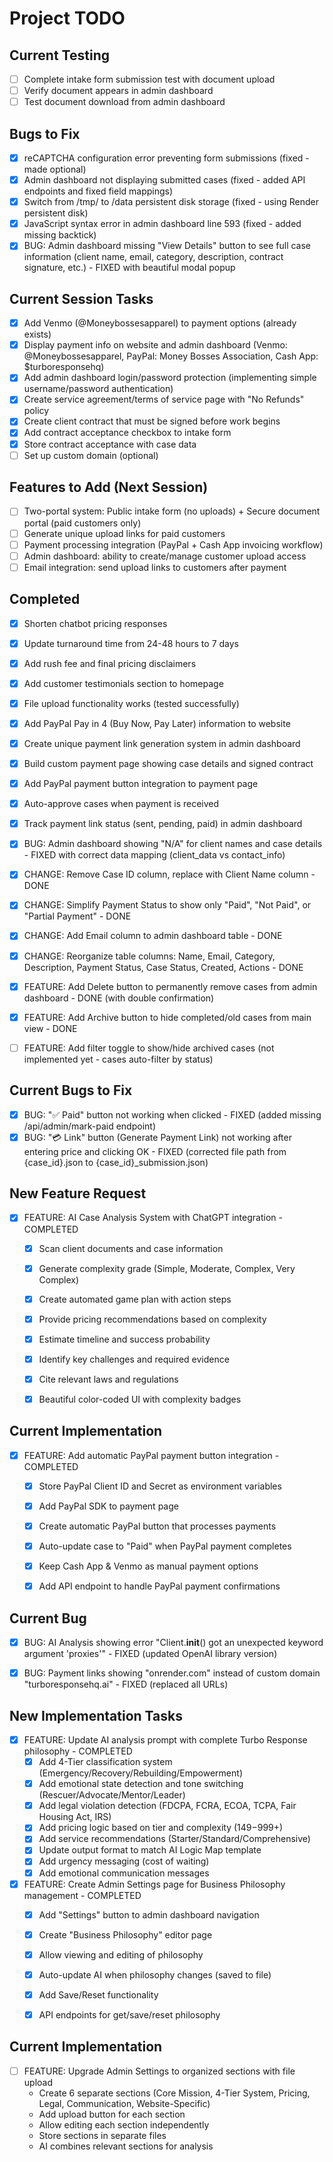 # Project TODO

## Current Testing
- [ ] Complete intake form submission test with document upload
- [ ] Verify document appears in admin dashboard
- [ ] Test document download from admin dashboard

## Bugs to Fix
- [x] reCAPTCHA configuration error preventing form submissions (fixed - made optional)
- [x] Admin dashboard not displaying submitted cases (fixed - added API endpoints and fixed field mappings)
- [x] Switch from /tmp/ to /data persistent disk storage (fixed - using Render persistent disk)
- [x] JavaScript syntax error in admin dashboard line 593 (fixed - added missing backtick)
- [x] BUG: Admin dashboard missing "View Details" button to see full case information (client name, email, category, description, contract signature, etc.) - FIXED with beautiful modal popup

## Current Session Tasks
- [x] Add Venmo (@Moneybossesapparel) to payment options (already exists)
- [x] Display payment info on website and admin dashboard (Venmo: @Moneybossesapparel, PayPal: Money Bosses Association, Cash App: $turboresponsehq)
- [x] Add admin dashboard login/password protection (implementing simple username/password authentication)
- [x] Create service agreement/terms of service page with "No Refunds" policy
- [x] Create client contract that must be signed before work begins
- [x] Add contract acceptance checkbox to intake form
- [x] Store contract acceptance with case data
- [ ] Set up custom domain (optional)

## Features to Add (Next Session)
- [ ] Two-portal system: Public intake form (no uploads) + Secure document portal (paid customers only)
- [ ] Generate unique upload links for paid customers
- [ ] Payment processing integration (PayPal + Cash App invoicing workflow)
- [ ] Admin dashboard: ability to create/manage customer upload access
- [ ] Email integration: send upload links to customers after payment

## Completed
- [x] Shorten chatbot pricing responses
- [x] Update turnaround time from 24-48 hours to 7 days
- [x] Add rush fee and final pricing disclaimers
- [x] Add customer testimonials section to homepage
- [x] File upload functionality works (tested successfully)


- [x] Add PayPal Pay in 4 (Buy Now, Pay Later) information to website


- [x] Create unique payment link generation system in admin dashboard
- [x] Build custom payment page showing case details and signed contract
- [x] Add PayPal payment button integration to payment page
- [x] Auto-approve cases when payment is received
- [x] Track payment link status (sent, pending, paid) in admin dashboard


- [x] BUG: Admin dashboard showing "N/A" for client names and case details - FIXED with correct data mapping (client_data vs contact_info)
- [x] CHANGE: Remove Case ID column, replace with Client Name column - DONE
- [x] CHANGE: Simplify Payment Status to show only "Paid", "Not Paid", or "Partial Payment" - DONE
- [x] CHANGE: Add Email column to admin dashboard table - DONE
- [x] CHANGE: Reorganize table columns: Name, Email, Category, Description, Payment Status, Case Status, Created, Actions - DONE
- [x] FEATURE: Add Delete button to permanently remove cases from admin dashboard - DONE (with double confirmation)
- [x] FEATURE: Add Archive button to hide completed/old cases from main view - DONE
- [ ] FEATURE: Add filter toggle to show/hide archived cases (not implemented yet - cases auto-filter by status)



## Current Bugs to Fix
- [x] BUG: "✅ Paid" button not working when clicked - FIXED (added missing /api/admin/mark-paid endpoint)
- [x] BUG: "💳 Link" button (Generate Payment Link) not working after entering price and clicking OK - FIXED (corrected file path from {case_id}.json to {case_id}_submission.json)

## New Feature Request
- [x] FEATURE: AI Case Analysis System with ChatGPT integration - COMPLETED
  - [x] Scan client documents and case information
  - [x] Generate complexity grade (Simple, Moderate, Complex, Very Complex)
  - [x] Create automated game plan with action steps
  - [x] Provide pricing recommendations based on complexity
  - [x] Estimate timeline and success probability
  - [x] Identify key challenges and required evidence
  - [x] Cite relevant laws and regulations
  - [x] Beautiful color-coded UI with complexity badges



## Current Implementation
- [x] FEATURE: Add automatic PayPal payment button integration - COMPLETED
  - [x] Store PayPal Client ID and Secret as environment variables
  - [x] Add PayPal SDK to payment page
  - [x] Create automatic PayPal button that processes payments
  - [x] Auto-update case to "Paid" when PayPal payment completes
  - [x] Keep Cash App & Venmo as manual payment options
  - [x] Add API endpoint to handle PayPal payment confirmations



## Current Bug
- [x] BUG: AI Analysis showing error "Client.__init__() got an unexpected keyword argument 'proxies'" - FIXED (updated OpenAI library version)


- [x] BUG: Payment links showing "onrender.com" instead of custom domain "turboresponsehq.ai" - FIXED (replaced all URLs)



## New Implementation Tasks
- [x] FEATURE: Update AI analysis prompt with complete Turbo Response philosophy - COMPLETED
  - [x] Add 4-Tier classification system (Emergency/Recovery/Rebuilding/Empowerment)
  - [x] Add emotional state detection and tone switching (Rescuer/Advocate/Mentor/Leader)
  - [x] Add legal violation detection (FDCPA, FCRA, ECOA, TCPA, Fair Housing Act, IRS)
  - [x] Add pricing logic based on tier and complexity ($149-$999+)
  - [x] Add service recommendations (Starter/Standard/Comprehensive)
  - [x] Update output format to match AI Logic Map template
  - [x] Add urgency messaging (cost of waiting)
  - [x] Add emotional communication messages
  
- [x] FEATURE: Create Admin Settings page for Business Philosophy management - COMPLETED
  - [x] Add "Settings" button to admin dashboard navigation
  - [x] Create "Business Philosophy" editor page
  - [x] Allow viewing and editing of philosophy
  - [x] Auto-update AI when philosophy changes (saved to file)
  - [x] Add Save/Reset functionality
  - [x] API endpoints for get/save/reset philosophy



## Current Implementation
- [ ] FEATURE: Upgrade Admin Settings to organized sections with file upload
  - Create 6 separate sections (Core Mission, 4-Tier System, Pricing, Legal, Communication, Website-Specific)
  - Add upload button for each section
  - Allow editing each section independently
  - Store sections in separate files
  - AI combines relevant sections for analysis

